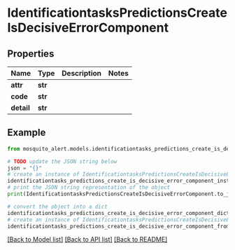 # IdentificationtasksPredictionsCreateIsDecisiveErrorComponent


## Properties

Name | Type | Description | Notes
------------ | ------------- | ------------- | -------------
**attr** | **str** |  | 
**code** | **str** |  | 
**detail** | **str** |  | 

## Example

```python
from mosquito_alert.models.identificationtasks_predictions_create_is_decisive_error_component import IdentificationtasksPredictionsCreateIsDecisiveErrorComponent

# TODO update the JSON string below
json = "{}"
# create an instance of IdentificationtasksPredictionsCreateIsDecisiveErrorComponent from a JSON string
identificationtasks_predictions_create_is_decisive_error_component_instance = IdentificationtasksPredictionsCreateIsDecisiveErrorComponent.from_json(json)
# print the JSON string representation of the object
print(IdentificationtasksPredictionsCreateIsDecisiveErrorComponent.to_json())

# convert the object into a dict
identificationtasks_predictions_create_is_decisive_error_component_dict = identificationtasks_predictions_create_is_decisive_error_component_instance.to_dict()
# create an instance of IdentificationtasksPredictionsCreateIsDecisiveErrorComponent from a dict
identificationtasks_predictions_create_is_decisive_error_component_from_dict = IdentificationtasksPredictionsCreateIsDecisiveErrorComponent.from_dict(identificationtasks_predictions_create_is_decisive_error_component_dict)
```
[[Back to Model list]](../README.md#documentation-for-models) [[Back to API list]](../README.md#documentation-for-api-endpoints) [[Back to README]](../README.md)


